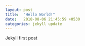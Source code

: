 ```yaml
---
layout: post
title:  "Hello World!"
date:   2018-08-06 21:45:59 +0530
categories: jekyll update
---
```

Jekyll first post


[jekyll-docs]: https://jekyllrb.com/docs/home
[jekyll-gh]:   https://github.com/jekyll/jekyll
[jekyll-talk]: https://talk.jekyllrb.com/

